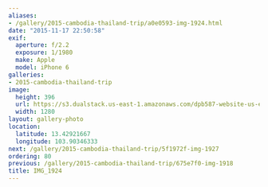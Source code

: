 ```yaml
---
aliases:
- /gallery/2015-cambodia-thailand-trip/a0e0593-img-1924.html
date: "2015-11-17 22:50:58"
exif:
  aperture: f/2.2
  exposure: 1/1980
  make: Apple
  model: iPhone 6
galleries:
- 2015-cambodia-thailand-trip
image:
  height: 396
  url: https://s3.dualstack.us-east-1.amazonaws.com/dpb587-website-us-east-1/asset/gallery/2015-cambodia-thailand-trip/a0e0593-img-1924~1280.jpg
  width: 1280
layout: gallery-photo
location:
  latitude: 13.42921667
  longitude: 103.90346333
next: /gallery/2015-cambodia-thailand-trip/5f1972f-img-1927
ordering: 80
previous: /gallery/2015-cambodia-thailand-trip/675e7f0-img-1918
title: IMG_1924
---
```

